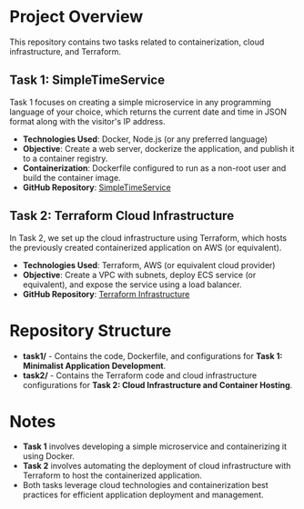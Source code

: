 # Project Overview

This repository contains two tasks related to containerization, cloud infrastructure, and Terraform.

<h2>Task 1: SimpleTimeService</h2>

Task 1 focuses on creating a simple microservice in any programming language of your choice, which returns the current date and time in JSON format along with the visitor's IP address.

- **Technologies Used**: Docker, Node.js (or any preferred language)
- **Objective**: Create a web server, dockerize the application, and publish it to a container registry.
- **Containerization**: Dockerfile configured to run as a non-root user and build the container image.
- **GitHub Repository**: [SimpleTimeService](https://github.com/Prasad-1703/Particle41-task/blob/8beab3b8fa714862719648d55aa9664ec6623834/Task1-SimpleTimeService/README.md)

<h2>Task 2: Terraform Cloud Infrastructure</h2>

In Task 2, we set up the cloud infrastructure using Terraform, which hosts the previously created containerized application on AWS (or equivalent).

- **Technologies Used**: Terraform, AWS (or equivalent cloud provider)
- **Objective**: Create a VPC with subnets, deploy ECS service (or equivalent), and expose the service using a load balancer.
- **GitHub Repository**: [Terraform Infrastructure](https://github.com/Prasad-1703/Particle41-task/blob/8beab3b8fa714862719648d55aa9664ec6623834/Task2-terraform/Readme.md)

# Repository Structure

- **task1/** - Contains the code, Dockerfile, and configurations for **Task 1: Minimalist Application Development**.
- **task2/** - Contains the Terraform code and cloud infrastructure configurations for **Task 2: Cloud Infrastructure and Container Hosting**.

# Notes

- **Task 1** involves developing a simple microservice and containerizing it using Docker.
- **Task 2** involves automating the deployment of cloud infrastructure with Terraform to host the containerized application.
- Both tasks leverage cloud technologies and containerization best practices for efficient application deployment and management.
